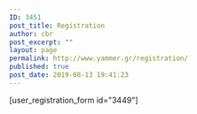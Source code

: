 ```yaml
---
ID: 3451
post_title: Registration
author: cbr
post_excerpt: ""
layout: page
permalink: http://www.yammer.gr/registration/
published: true
post_date: 2019-08-13 19:41:23
---
```

[user_registration_form id="3449"]